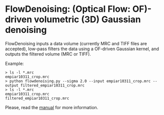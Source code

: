 # FlowDenoising: (Optical Flow: OF)-driven volumetric (3D) Gaussian denoising

FlowDenoising inputs a data volume (currently MRC and TIFF files are accepted), low-pass filters the data using a OF-driven Gaussian kernel, and outputs the filtered volume (MRC or TIFF).

Example:

    > ls -l *.mrc
    empiar10311_crop.mrc
    > python flowdenoising.py --sigma 2.0 --input empiar10311_crop.mrc --output filtered_empiar10311_crop.mrc
    > ls -l *.mrc
    empiar10311_crop.mrc
    filtered_empiar10311_crop.mrc
    
Please, read the [manual](https://github.com/microscopy-processing/FlowDenoising/blob/main/manual/manual.ipynb) for more information.
